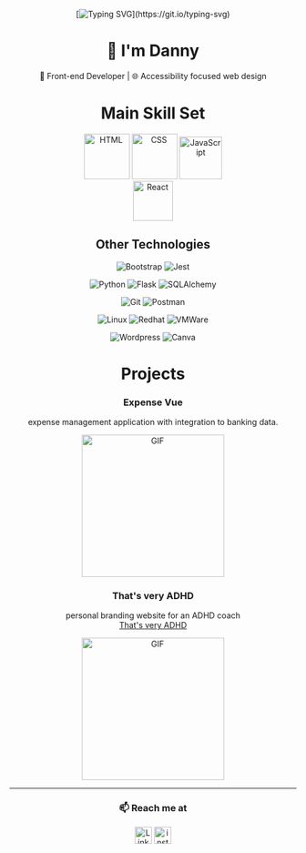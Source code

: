 <div align="center">
    
[![Typing SVG](https://readme-typing-svg.demolab.com?font=VT323&size=40&duration=5500&pause=1000&color=3FB927&background=427AFF00&repeat=true&width=435&lines=Hello%2C+fellow+human...)](https://git.io/typing-svg)

</div>

<div align="center">

# 👋 I'm Danny  
🔧 Front-end Developer | 🌐 Accessibility focused web design

</div>

<h1 align="center">Main Skill Set</h1>

<div align="center">

<img src="https://raw.githubusercontent.com/marwin1991/profile-technology-icons/refs/heads/main/icons/html.png" alt="HTML" width="80">
<img src="https://raw.githubusercontent.com/marwin1991/profile-technology-icons/refs/heads/main/icons/css.png" alt="CSS" width="80">
<img src="https://raw.githubusercontent.com/marwin1991/profile-technology-icons/refs/heads/main/icons/javascript.png" alt="JavaScript" width="75">
</br>
<img src="https://raw.githubusercontent.com/marwin1991/profile-technology-icons/refs/heads/main/icons/react.png" alt="React" width="70">

## Other Technologies
![Bootstrap](https://img.shields.io/badge/Bootstrap-563D7C?style=for-the-badge&logo=bootstrap&logoColor=white)
![Jest](https://img.shields.io/badge/Jest-C21325?style=for-the-badge&logo=jest&logoColor=white)

![Python](https://img.shields.io/badge/Python-3776AB?style=for-the-badge&logo=python&logoColor=white)
![Flask](https://img.shields.io/badge/Flask-000000?style=for-the-badge&logo=flask&logoColor=white)
![SQLAlchemy](https://img.shields.io/badge/SQLAlchemy-FF2D20?style=for-the-badge&logo=python&logoColor=white)

![Git](https://img.shields.io/badge/Git-F05032?style=for-the-badge&logo=git&logoColor=white)
![Postman](https://img.shields.io/badge/Postman-FF6C37?style=for-the-badge&logo=postman&logoColor=white)

![Linux](https://img.shields.io/badge/Linux-FCC624?style=for-the-badge&logo=linux&logoColor=black)
![Redhat](https://img.shields.io/badge/Red%20Hat-EE0000?style=for-the-badge&logo=redhat&logoColor=white)
![VMWare](https://img.shields.io/badge/VMware-231f20?style=for-the-badge&logo=VMware&logoColor=white)


![Wordpress](https://img.shields.io/badge/Wordpress-21759B?style=for-the-badge&logo=wordpress&logoColor=white)
![Canva](https://img.shields.io/badge/Canva-%2300C4CC.svg?&style=for-the-badge&logo=Canva&logoColor=white)
</div>

<div align="center">
    
# Projects

### Expense Vue
expense management application with integration to banking data.

<img src="https://i.imgur.com/ogQcexn.gif" alt="GIF" width="250"/>

### That's very ADHD
personal branding website for an ADHD coach </br>
[That's very ADHD](https://www.thatsveryadhd.com/)


<img src="https://i.imgur.com/lbNc7Ek.png" alt="GIF" width="250"/>


---

### 📫 Reach me at 
<span>
<a href="https://www.linkedin.com/in/dannyvaldivia/"><img src="https://skillicons.dev/icons?i=linkedin&theme=light&perline=4" alt="LinkedIn" width="30"/></a>
<a href="https://www.instagram.com/danny.valdivia"><img src="https://skillicons.dev/icons?i=instagram&theme=light&perline=4" alt="instagram" width="30"/></a>
</span>

</div>
